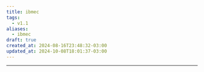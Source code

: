 ```yaml
---
title: ibmec
tags:
  - v1.1
aliases:
  - ibmec
draft: true
created_at: 2024-08-16T23:48:32-03:00
updated_at: 2024-10-08T18:01:37-03:00
---
```



---

